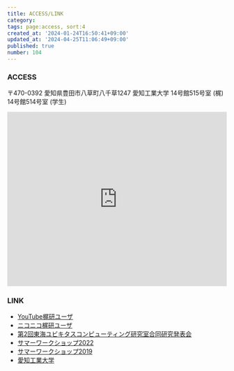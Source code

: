 ```yaml
---
title: ACCESS/LINK
category: 
tags: page:access, sort:4
created_at: '2024-01-24T16:50:41+09:00'
updated_at: '2024-04-25T11:06:49+09:00'
published: true
number: 104
---
```


### ACCESS
〒470-0392 愛知県豊田市八草町八千草1247 愛知工業大学 14号館515号室 (梶) 14号館514号室 (学生)

<iframe src="https://www.google.com/maps/embed?pb=!1m14!1m12!1m3!1d572.1361921860762!2d137.11107645820903!3d35.18443013182619!2m3!1f0!2f0!3f0!3m2!1i1024!2i768!4f13.1!5e0!3m2!1sja!2sjp!4v1713852474822!5m2!1sja!2sjp" width="100%" height="400" style="border:0;" allowfullscreen="" loading="lazy" referrerpolicy="no-referrer-when-downgrade"></iframe>	

<br>

### LINK
- [YouTube梶研ユーザ](https://www.youtube.com/channel/UCD69MCfL5DAI_6m8wpQQN5w)
- [ニコニコ梶研ユーザ](https://nico.ms/user/90050293)
- [第2回東海ユビキタスコンピューティング研究室合同研究発表会](https://kajilab.net/tokaiubi2021/)
- [サマーワークショップ2022](https://kajilab.net/summerworkshop2022/)
- [サマーワークショップ2019](https://kajilab.net/summerworkshop2019/)
- [愛知工業大学](http://www.ait.ac.jp/)

